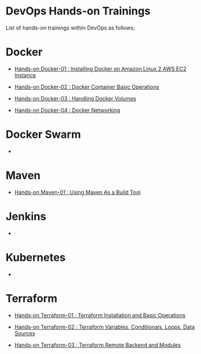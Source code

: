 # DevOps Hands-on Trainings

List of hands-on trainings within DevOps as follows;

# Docker

- [Hands-on Docker-01 : Installing Docker on Amazon Linux 2 AWS EC2 Instance](./Docker/docker-01-installing-on-ec2-linux2/)

- [Hands-on Docker-02 : Docker Container Basic Operations](./Docker/docker-02-container-basic-operations/)

- [Hands-on Docker-03 : Handling Docker Volumes](./Docker/docker-03-handling-volumes/)

- [Hands-on Docker-04 : Docker Networking](./Docker/docker-04-networking/)

# Docker Swarm

- 

# Maven

- [Hands-on Maven-01 : Using Maven As a Build Tool](./Maven/maven-01-using-maven-as-a-build-tool/)

# Jenkins

- 


# Kubernetes

- 

# Terraform

- [Hands-on Terraform-01 : Terraform Installation and Basic Operations](./Terraform/terraform-01_Installation_Basic_Operations/Handson-Terraform-Terraform_Part_1-Installation_Basic_Operations.md)

- [Hands-on Terraform-02 : Terraform Variables, Conditionals, Loops, Data Sources](./Terraform/terraform-02_Variables_Conditional_Loop_Data-Sources/Handson-Terraform-Terraform_Part_2-Variables_Conditionals_Loop_DataSources)

- [Hands-on Terraform-03 : Terraform Remote Backend and Modules](./Terraform/terraform-03_RemoteBackend_Modules/Handson-Terraform-Terraform_Part_3-RemoteBackend_Modules.md)
